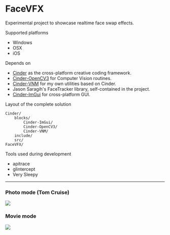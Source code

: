 # FaceVFX

Experimental project to showcase realtime face swap effects. 

Supported platforms

* Windows
* OSX
* iOS

Depends on

* [Cinder](https://github.com/cinder/Cinder) as the cross-platform creative coding framework.
* [Cinder-OpenCV3](https://github.com/cinder/Cinder-OpenCV3) for Computer Vision routines.
* [Cinder-VNM](https://github.com/vnm-interactive/Cinder-VNM) for my own utilities based on Cinder.
* Jason Saragih's FaceTracker library, self-contained in the project.
* [Cinder-ImGui](https://github.com/vnm-interactive/Cinder-ImGui) for cross-platform GUI.

Layout of the complete solution

	Cinder/
		blocks/
			Cinder-ImGui/
			Cinder-OpenCV3/
			Cinder-VNM/
		include/
		src/
	FaceVFX/


Tools used during development

* apitrace
* glintercept
* Very Sleepy

-------------------

### Photo mode (Tom Cruise)

![](https://raw.githubusercontent.com/OpenAVR/face-swapper/master/doc/tom-cruise.jpg)

### Movie mode

![](https://raw.githubusercontent.com/OpenAVR/face-swapper/master/doc/movie-mode.jpg)
